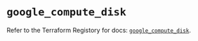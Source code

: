 # `google_compute_disk`

Refer to the Terraform Registory for docs: [`google_compute_disk`](https://registry.terraform.io/providers/hashicorp/google-beta/4.84.0/docs/resources/google_compute_disk).
